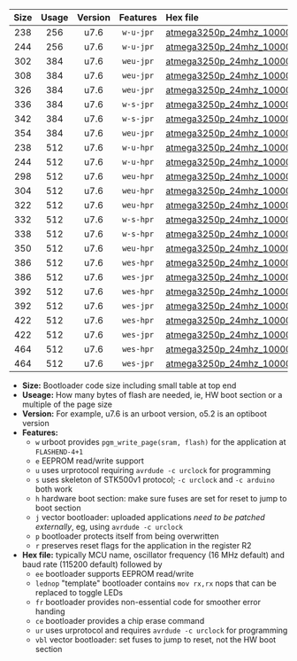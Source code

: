 |Size|Usage|Version|Features|Hex file|
|:-:|:-:|:-:|:-:|:--|
|238|256|u7.6|`w-u-jpr`|[atmega3250p_24mhz_1000000bps_ur_vbl.hex](https://raw.githubusercontent.com/stefanrueger/urboot/main//atmega3250p_24mhz_1000000bps_ur_vbl.hex)|
|244|256|u7.6|`w-u-jpr`|[atmega3250p_24mhz_1000000bps_lednop_ur_vbl.hex](https://raw.githubusercontent.com/stefanrueger/urboot/main//atmega3250p_24mhz_1000000bps_lednop_ur_vbl.hex)|
|302|384|u7.6|`weu-jpr`|[atmega3250p_24mhz_1000000bps_ee_ur_vbl.hex](https://raw.githubusercontent.com/stefanrueger/urboot/main//atmega3250p_24mhz_1000000bps_ee_ur_vbl.hex)|
|308|384|u7.6|`weu-jpr`|[atmega3250p_24mhz_1000000bps_ee_lednop_ur_vbl.hex](https://raw.githubusercontent.com/stefanrueger/urboot/main//atmega3250p_24mhz_1000000bps_ee_lednop_ur_vbl.hex)|
|326|384|u7.6|`weu-jpr`|[atmega3250p_24mhz_1000000bps_ee_lednop_fr_ur_vbl.hex](https://raw.githubusercontent.com/stefanrueger/urboot/main//atmega3250p_24mhz_1000000bps_ee_lednop_fr_ur_vbl.hex)|
|336|384|u7.6|`w-s-jpr`|[atmega3250p_24mhz_1000000bps_vbl.hex](https://raw.githubusercontent.com/stefanrueger/urboot/main//atmega3250p_24mhz_1000000bps_vbl.hex)|
|342|384|u7.6|`w-s-jpr`|[atmega3250p_24mhz_1000000bps_lednop_vbl.hex](https://raw.githubusercontent.com/stefanrueger/urboot/main//atmega3250p_24mhz_1000000bps_lednop_vbl.hex)|
|354|384|u7.6|`weu-jpr`|[atmega3250p_24mhz_1000000bps_ee_lednop_fr_ce_ur_vbl.hex](https://raw.githubusercontent.com/stefanrueger/urboot/main//atmega3250p_24mhz_1000000bps_ee_lednop_fr_ce_ur_vbl.hex)|
|238|512|u7.6|`w-u-hpr`|[atmega3250p_24mhz_1000000bps_ur.hex](https://raw.githubusercontent.com/stefanrueger/urboot/main//atmega3250p_24mhz_1000000bps_ur.hex)|
|244|512|u7.6|`w-u-hpr`|[atmega3250p_24mhz_1000000bps_lednop_ur.hex](https://raw.githubusercontent.com/stefanrueger/urboot/main//atmega3250p_24mhz_1000000bps_lednop_ur.hex)|
|298|512|u7.6|`weu-hpr`|[atmega3250p_24mhz_1000000bps_ee_ur.hex](https://raw.githubusercontent.com/stefanrueger/urboot/main//atmega3250p_24mhz_1000000bps_ee_ur.hex)|
|304|512|u7.6|`weu-hpr`|[atmega3250p_24mhz_1000000bps_ee_lednop_ur.hex](https://raw.githubusercontent.com/stefanrueger/urboot/main//atmega3250p_24mhz_1000000bps_ee_lednop_ur.hex)|
|322|512|u7.6|`weu-hpr`|[atmega3250p_24mhz_1000000bps_ee_lednop_fr_ur.hex](https://raw.githubusercontent.com/stefanrueger/urboot/main//atmega3250p_24mhz_1000000bps_ee_lednop_fr_ur.hex)|
|332|512|u7.6|`w-s-hpr`|[atmega3250p_24mhz_1000000bps.hex](https://raw.githubusercontent.com/stefanrueger/urboot/main//atmega3250p_24mhz_1000000bps.hex)|
|338|512|u7.6|`w-s-hpr`|[atmega3250p_24mhz_1000000bps_lednop.hex](https://raw.githubusercontent.com/stefanrueger/urboot/main//atmega3250p_24mhz_1000000bps_lednop.hex)|
|350|512|u7.6|`weu-hpr`|[atmega3250p_24mhz_1000000bps_ee_lednop_fr_ce_ur.hex](https://raw.githubusercontent.com/stefanrueger/urboot/main//atmega3250p_24mhz_1000000bps_ee_lednop_fr_ce_ur.hex)|
|386|512|u7.6|`wes-hpr`|[atmega3250p_24mhz_1000000bps_ee.hex](https://raw.githubusercontent.com/stefanrueger/urboot/main//atmega3250p_24mhz_1000000bps_ee.hex)|
|386|512|u7.6|`wes-jpr`|[atmega3250p_24mhz_1000000bps_ee_vbl.hex](https://raw.githubusercontent.com/stefanrueger/urboot/main//atmega3250p_24mhz_1000000bps_ee_vbl.hex)|
|392|512|u7.6|`wes-hpr`|[atmega3250p_24mhz_1000000bps_ee_lednop.hex](https://raw.githubusercontent.com/stefanrueger/urboot/main//atmega3250p_24mhz_1000000bps_ee_lednop.hex)|
|392|512|u7.6|`wes-jpr`|[atmega3250p_24mhz_1000000bps_ee_lednop_vbl.hex](https://raw.githubusercontent.com/stefanrueger/urboot/main//atmega3250p_24mhz_1000000bps_ee_lednop_vbl.hex)|
|422|512|u7.6|`wes-hpr`|[atmega3250p_24mhz_1000000bps_ee_lednop_fr.hex](https://raw.githubusercontent.com/stefanrueger/urboot/main//atmega3250p_24mhz_1000000bps_ee_lednop_fr.hex)|
|422|512|u7.6|`wes-jpr`|[atmega3250p_24mhz_1000000bps_ee_lednop_fr_vbl.hex](https://raw.githubusercontent.com/stefanrueger/urboot/main//atmega3250p_24mhz_1000000bps_ee_lednop_fr_vbl.hex)|
|464|512|u7.6|`wes-hpr`|[atmega3250p_24mhz_1000000bps_ee_lednop_fr_ce.hex](https://raw.githubusercontent.com/stefanrueger/urboot/main//atmega3250p_24mhz_1000000bps_ee_lednop_fr_ce.hex)|
|464|512|u7.6|`wes-jpr`|[atmega3250p_24mhz_1000000bps_ee_lednop_fr_ce_vbl.hex](https://raw.githubusercontent.com/stefanrueger/urboot/main//atmega3250p_24mhz_1000000bps_ee_lednop_fr_ce_vbl.hex)|

- **Size:** Bootloader code size including small table at top end
- **Useage:** How many bytes of flash are needed, ie, HW boot section or a multiple of the page size
- **Version:** For example, u7.6 is an urboot version, o5.2 is an optiboot version
- **Features:**
  + `w` urboot provides `pgm_write_page(sram, flash)` for the application at `FLASHEND-4+1`
  + `e` EEPROM read/write support
  + `u` uses urprotocol requiring `avrdude -c urclock` for programming
  + `s` uses skeleton of STK500v1 protocol; `-c urclock` and `-c arduino` both work
  + `h` hardware boot section: make sure fuses are set for reset to jump to boot section
  + `j` vector bootloader: uploaded applications *need to be patched externally*, eg, using `avrdude -c urclock`
  + `p` bootloader protects itself from being overwritten
  + `r` preserves reset flags for the application in the register R2
- **Hex file:** typically MCU name, oscillator frequency (16 MHz default) and baud rate (115200 default) followed by
  + `ee` bootloader supports EEPROM read/write
  + `lednop` "template" bootloader contains `mov rx,rx` nops that can be replaced to toggle LEDs
  + `fr` bootloader provides non-essential code for smoother error handing
  + `ce` bootloader provides a chip erase command
  + `ur` uses urprotocol and requires `avrdude -c urclock` for programming
  + `vbl` vector bootloader: set fuses to jump to reset, not the HW boot section
